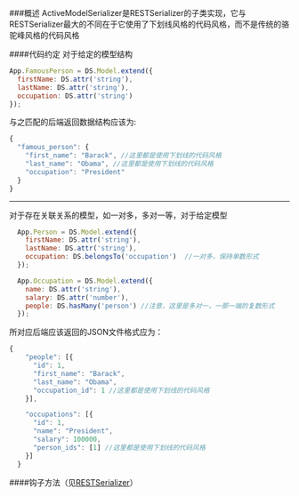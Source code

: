 ###概述
ActiveModelSerializer是RESTSerializer的子类实现，它与RESTSerializer最大的不同在于它使用了下划线风格的代码风格，而不是传统的骆驼峰风格的代码风格

####代码约定
对于给定的模型结构
```javascript
App.FamousPerson = DS.Model.extend({
  firstName: DS.attr('string'),
  lastName: DS.attr('string'),
  occupation: DS.attr('string')
});
```
与之匹配的后端返回数据结构应该为:
```javascript
{
  "famous_person": {
    "first_name": "Barack", //这里都是使用下划线的代码风格
    "last_name": "Obama", //这里都是使用下划线的代码风格
    "occupation": "President"
  }
}
```

-----------------------
对于存在关联关系的模型，如一对多，多对一等，对于给定模型

```javascript
  App.Person = DS.Model.extend({
    firstName: DS.attr('string'),
    lastName: DS.attr('string'),
    occupation: DS.belongsTo('occupation')  //一对多，保持单数形式
  });

  App.Occupation = DS.Model.extend({
    name: DS.attr('string'),
    salary: DS.attr('number'),
    people: DS.hasMany('person') //注意，这里是多对一，一那一端的复数形式
  });
```
所对应后端应该返回的JSON文件格式应为：
```javascript
{
    "people": [{
      "id": 1,
      "first_name": "Barack",
      "last_name": "Obama",
      "occupation_id": 1 //这里都是使用下划线的代码风格
    }],

    "occupations": [{
      "id": 1,
      "name": "President",
      "salary": 100000,
      "person_ids": [1] //这里都是使用下划线的代码风格
    }]
  }
```

####钩子方法（见[RESTSerializer](./RESTSerializer.md)）